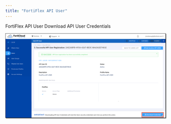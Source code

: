 ```yaml
---
title: "FortiFlex API User"
---
```


FortiFlex API User Download API User Credentials

![Slide Image](image1.png)

